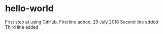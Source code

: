 # hello-world
First step at using GitHub.
First line added, 29 July 2018
Second line added
Third line added
